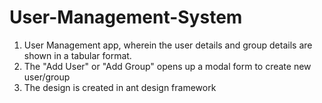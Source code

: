 # User-Management-System

1. User Management app, wherein the user details and group details are shown in a tabular format.
2. The "Add User" or "Add Group" opens up a modal form to create new user/group
3. The design is created in ant design framework
